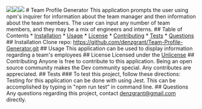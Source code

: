 ![](https://img.shields.io/badge/Node-12.16.3-brightgreen)![](https://img.shields.io/badge/-JavaScript-brightgreen)![](https://img.shields.io/github/followers/denzgrant?label=follow&style=social) # Team Profile Generator This application prompts the user using npm's inquirer for information about the team manager and then information about the team members. The user can input any number of team members, and they may be a mix of engineers and interns. ## Table of Contents * [Installation](#Installation) * [Usage](#Usage) * [License](#License) * [Contributing](#Contributing) * [Tests](#Tests) * [Questions](#Questions) ## Installation Clone repo: https://github.com/denzgrant/Team-Profile-Generator.git ## Usage This application can be used to display information regarding a team's employees ## License Licensed under the [Unlicense](./README.md) ## Contributing Anyone is free to contribute to this application. Being an open source community makes the Dev community special. Any contributes are appreciated. ## Tests ### To test this project, follow these directions: Testing for this application can be done with using Jest. This can be accomplished by typing in "npm run test" in command line. ## Questions Any questions regarding this project, contact denzgrant@gmail.com directly.
